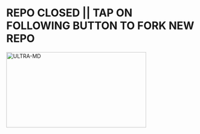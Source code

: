

# REPO CLOSED || TAP ON FOLLOWING BUTTON TO FORK NEW REPO


  <a href="https://github.com/GlobalTechInfo/ULTRA-MD/fork"><img title="ULTRA-MD" height="200" width="370" src="https://img.shields.io/badge/FORK-ULTRA MD-h?color=blue&style=for-the-badge&logo=stackshare"></a>
  

